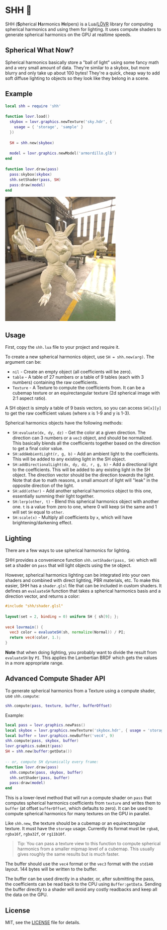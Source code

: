 SHH 🤫
===

SHH (**S**pherical **H**armonics **H**elpers) is a Lua/[LÖVR](https://lovr.org) library for
computing spherical harmonics and using them for lighting.  It uses compute shaders to generate
spherical harmonics on the GPU at realtime speeds.

Spherical What Now?
---

Spherical harmonics basically store a "ball of light" using some fancy math and a very small amount
of data.  They're similar to a skybox, but more blurry and only take up about 100 bytes!  They're a
quick, cheap way to add soft diffuse lighting to objects so they look like they belong in a scene.

Example
---

```lua
local shh = require 'shh'

function lovr.load()
  skybox = lovr.graphics.newTexture('sky.hdr', {
    usage = { 'storage', 'sample' }
  })

  SH = shh.new(skybox)

  model = lovr.graphics.newModel('armordillo.glb')
end

function lovr.draw(pass)
  pass:skybox(skybox)
  shh.setShader(pass, SH)
  pass:draw(model)
end
```

![Ball Lit By Skybox](assets/screenshot.jpg)

Usage
---

First, copy the `shh.lua` file to your project and require it.

To create a new spherical harmonics object, use `SH = shh.new(arg)`.  The argument can be:

- `nil` - Create an empty object (all coefficients will be zero).
- `table` - A table of 27 numbers or a table of 9 tables (each with 3 numbers) containing the raw
  coefficients.
- `Texture` - A Texture to compute the coefficients from.  It can be a cubemap texture or an
  equirectangular texture (2d spherical image with 2:1 aspect ratio).

A SH object is simply a table of 9 basis vectors, so you can access `SH[x][y]` to get the raw
coefficient values (where x is 1-9 and y is 1-3).

Spherical harmonics objects have the following methods:

- `SH:evaluate(dx, dy, dz)` - Get the color at a given direction.  The direction can 3 numbers or a
  `vec3` object, and should be normalized.  This basically blends all the coefficients together
  based on the direction to get a final color value.
- `SH:addAmbientLight(r, g, b)` - Add an ambient light to the coefficients.  This will be added to
  any existing light in the SH object.
- `SH:addDirectionalLight(dx, dy, dz, r, g, b)` - Add a directional light to the coefficients.  This
  will be added to any existing light in the SH object.  The direction vector should be the
  direction *towards* the light.  Note that due to math reasons, a small amount of light will "leak"
  in the opposite direction of the light.
- `SH:add(other)` - Add another spherical harmonics object to this one, essentially summing their
  light together.
- `SH:lerp(other, t)` - Blend this spherical harmonics object with another one.  `t` is a value from
  zero to one, where 0 will keep `SH` the same and 1 will set `SH` equal to `other`.
- `SH:scale(x)` - Multiply all coefficients by `x`, which will have brightening/darkening effect.

Lighting
---

There are a few ways to use spherical harmonics for lighting.

SHH provides a convenience function `shh.setShader(pass, SH)` which will set a shader on `pass` that
will light objects using the `SH` object.

However, spherical harmonics lighting can be integrated into your own shaders and combined with
direct lighting, PBR materials, etc.  To make this easier, SHH has a `shader.glsl` file that can be
included in custom shaders.  It defines an `evaluateSH` function that takes a spherical harmonics
basis and a direction vector, and returns a color:

```glsl
#include "shh/shader.glsl"

layout(set = 2, binding = 0) uniform SH { sh[9]; };

vec4 lovrmain() {
  vec3 color = evaluateSH(sh, normalize(Normal)) / PI;
  return vec4(color, 1.);
}
```

**Note** that when doing lighting, you probably want to divide the result from `evaluateSH` by `PI`.
This applies the Lambertian BRDF which gets the values in a more appropriate range.

Advanced Compute Shader API
---

To generate spherical harmonics from a Texture using a compute shader, use `shh.compute`:

```lua
shh.compute(pass, texture, buffer, bufferOffset)
```

Example:

```lua
local pass = lovr.graphics.newPass()
local skybox = lovr.graphics.newTexture('skybox.hdr', { usage = 'storage' })
local buffer = lovr.graphics.newBuffer('vec4', 9)
shh.compute(pass, skybox, buffer)
lovr.graphics.submit(pass)
SH = shh.new(buffer:getData())

-- or, compute SH dynamically every frame:
function lovr.draw(pass)
  shh.compute(pass, skybox, buffer)
  shh.setShader(pass, buffer)
  pass:draw(model)
end
```

This is a lower-level method that will run a compute shader on `pass` that computes spherical
harmonics coefficients from `texture` and writes them to `buffer` (at offset `bufferOffset`, which
defaults to zero).  It can be used to compute spherical harmonics for many textures on the GPU in
parallel.

Like `shh.new`, the texture should be a cubemap or an equirectangular texture.  It must have the
`storage` usage.  Currently its format must be `rgba8`, `rgba16f`, `rgba32f`, or `rg11b10f`.

> Tip: You can pass a texture view to this function to compute spherical harmonics from a smaller
> mipmap level of a cubemap.  This usually gives roughly the same results but is much faster.

The buffer should use the `vec4` format or the `vec3` format with the `std140` layout.  144 bytes
will be written to the buffer.

The buffer can be used directly in a shader, or, after submitting the pass, the coefficients can be
read back to the CPU using `Buffer:getData`.  Sending the buffer directly to a shader will avoid any
costly readbacks and keep all the data on the GPU.

License
---

MIT, see the [LICENSE](./LICENSE) file for details.
